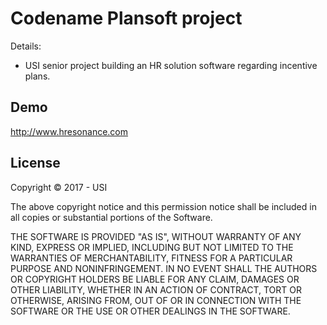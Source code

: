 Codename Plansoft project
==============================

Details:

* USI senior project building an HR solution software regarding incentive plans.  

## Demo

http://www.hresonance.com

## License

Copyright &copy; 2017 - USI

The above copyright notice and this permission notice shall be included in all copies or substantial portions of the Software.

THE SOFTWARE IS PROVIDED "AS IS", WITHOUT WARRANTY OF ANY KIND, EXPRESS OR IMPLIED, INCLUDING BUT NOT LIMITED TO THE WARRANTIES OF MERCHANTABILITY, FITNESS FOR A PARTICULAR PURPOSE AND NONINFRINGEMENT. IN NO EVENT SHALL THE AUTHORS OR COPYRIGHT HOLDERS BE LIABLE FOR ANY CLAIM, DAMAGES OR OTHER LIABILITY, WHETHER IN AN ACTION OF CONTRACT, TORT OR OTHERWISE, ARISING FROM, OUT OF OR IN CONNECTION WITH THE SOFTWARE OR THE USE OR OTHER DEALINGS IN THE SOFTWARE.
